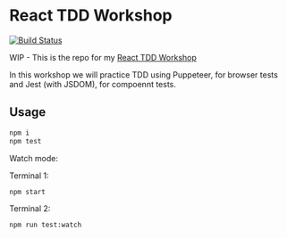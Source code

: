 # React TDD Workshop

[![Build Status](https://travis-ci.org/yanivefraim/react-tdd-workshop.svg?branch=master)](https://travis-ci.org/yanivefraim/react-tdd-workshop)


WIP - This is the repo for my [React TDD Workshop](https://www.meetup.com/Kyiv-ReactJS-Meetup/events/247392848/?_cookie-check=5Otr21FDGjz27aUV)

In this workshop we will practice TDD using Puppeteer, for browser tests and Jest (with JSDOM), for compoennt tests.


## Usage

```bash
npm i
npm test
```

Watch mode:

Terminal 1:

```bash
npm start
```

Terminal 2:

```bash
npm run test:watch
```
